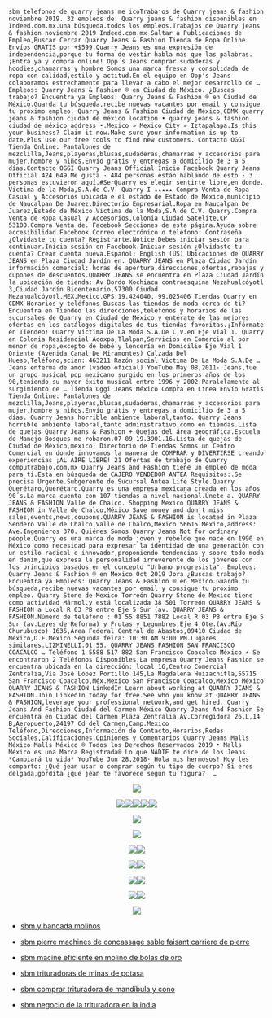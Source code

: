
```
sbm telefonos de quarry jeans me icoTrabajos de Quarry jeans & fashion noviembre 2019. 32 empleos de: Quarry jeans & fashion disponibles en Indeed.com.mx.una búsqueda.todos los empleos.Trabajos de Quarry jeans & fashion noviembre 2019 Indeed.com.mx Saltar a Publicaciones de Empleo,Buscar Cerrar Quarry Jeans & Fashion Tienda de Ropa Online Envíos GRATIS por +$599.Quarry Jeans es una expresión de independencia,porque tu forma de vestir habla más que las palabras.¡Entra ya y compra online! Opp´s Jeans comprar sudaderas y hoodies,chamarras y hombre Somos una marca fresca y consolidada de ropa con calidad,estilo y actitud.En el equipo en Opp's Jeans colaboramos estrechamente para llevar a cabo el mejor desarrollo de … Empleos: Quarry Jeans & Fashion ® en Ciudad de México. ¿Buscas trabajo? Encuentra ya Empleos: Quarry Jeans & Fashion ® en Ciudad de México.Guarda tu búsqueda,recibe nuevas vacantes por email y consigue tu próximo empleo. Quarry Jeans & Fashion Ciudad de México,CDMX quarry jeans & fashion ciudad de méxico location • quarry jeans & fashion ciudad de méxico address •.Mexico » Mexico City » Iztapalapa.Is this your business? Claim it now.Make sure your information is up to date.Plus use our free tools to find new customers. Contacto OGGI Tienda Online: Pantalones de mezclilla,Jeans,playeras,blusas,sudaderas,chamarras y accesorios para mujer,hombre y niños.Envío grátis y entregas a domicilio de 3 a 5 días.Contacto OGGI Quarry Jeans Official Inicio Facebook Quarry Jeans Official.424.649 Me gusta · 484 personas están hablando de esto · 3 personas estuvieron aquí.#SerQuarry es elegir sentirte libre,en donde. Victima de la Moda,S.A.de C.V. Quarry I ★★★★★ Compra Venta de Ropa Casual y Accesorios ubicada e el estado de Estado de México,municipio de Naucalpan De Juarez.Directorio Empresarial.Ropa en Naucalpan De Juarez,Estado de México.Victima de la Moda,S.A.de C.V. Quarry.Compra Venta de Ropa Casual y Accesorios,Colonia Ciudad Satelite,CP 53100.Compra Venta de. Facebook Secciones de esta página.Ayuda sobre accesibilidad.Facebook.Correo electrónico o teléfono: Contraseña ¿Olvidaste tu cuenta? Registrarte.Notice.Debes iniciar sesión para continuar.Inicia sesión en Facebook.Iniciar sesión ¿Olvidaste tu cuenta? Crear cuenta nueva.Español; English (US) Ubicaciones de QUARRY JEANS en Plaza Ciudad Jardín en. QUARRY JEANS en Plaza Ciudad Jardín información comercial: horas de apertura,direcciones,ofertas,rebajas y cupones de descuentos.QUARRY JEANS se encuentra en Plaza Ciudad Jardín la ubicación de tienda: Av Bordo Xochiaca contraesquina Nezahualcóyotl 3,Ciudad Jardín Bicentenario,57300 Ciudad Nezahualcóyotl,MEX,Mexico,GPS:19.424040, 99.025406 Tiendas Quarry en CDMX Horarios y teléfonos Buscas las tiendas de moda cerca de ti? Encuentra en Tiendeo las direcciones,teléfonos y horarios de las sucursales de Quarry en Ciudad de México y entérate de las mejores ofertas en los catálogos digitales de tus tiendas favoritas.¡Infórmate en Tiendeo! Quarry Victima De La Moda S.A.De C.V.en Eje Vial 1. Quarry en Colonia Residencial Acoxpa,Tlalpan,Servicios en Comercio al por menor de ropa,excepto de bebé y lencería en Domicilio Eje Vial 1 Oriente (Avenida Canal De Miramontes) Calzada Del Hueso,Teléfono,scian: 463211 Razón social Victima De La Moda S.A.De … Jeans enferma de amor (video oficial) YouTube May 08,2011· Jeans,fue un grupo musical pop mexicano surgido en los primeros años de los 90,teniendo su mayor éxito musical entre 1996 y 2002.Paralelamente al surgimiento de … Tienda Oggi Jeans México Compra en Línea Envío Gratis Tienda Online: Pantalones de mezclilla,Jeans,playeras,blusas,sudaderas,chamarras y accesorios para mujer,hombre y niños.Envío grátis y entregas a domicilio de 3 a 5 días. Quarry Jeans horrible ambiente laboral,tanto. Quarry Jeans horrible ambiente laboral,tanto administrativo,como en tiendas.Lista de quejas Quarry Jeans & Fashion + Quejas del área geográfica.Escuela de Manejo Bosques me robaron.07 09 19.3901.16.Lista de quejas de Ciudad de México,mexico; Directorio de Tiendas Somos un Centro Comercial en donde innovamos la manera de COMPRAR y DIVERTIRSE creando experiencias ¡AL AIRE LIBRE! 21 Ofertas de trabajo de Quarry computrabajo.com.mx Quarry Jeans and Fashion tiene un empleo de moda para ti.Esta en búsqueda de CAJERO VENDEDOR ANTEA Requisitos:.Se precisa Urgente.Subgerente de Sucursal Antea Life Style.Quarry Querétaro,Querétaro.Quarry es una empresa mexicana creada en los años 90´s.La marca cuenta con 107 tiendas a nivel nacional.Únete a. QUARRY JEANS & FASHION Valle de Chalco. Shopping Mexico QUARRY JEANS & FASHION in Valle de Chalco,México Save money and don't miss sales,events,news,coupons.QUARRY JEANS & FASHION is located in Plaza Sendero Valle de Chalco,Valle de Chalco,México 56615 Mexico,address: Ave.Ingenieros 370. Quiénes Somos Quarry Jeans Not for ordinary people.Quarry es una marca de moda joven y rebelde que nace en 1990 en México como necesidad para expresar la identidad de una generación con un estilo radical e innovador,proponiendo tendencias y sobre todo moda en denim,que expresa la personalidad irreverente de los jóvenes con los principios basados en el concepto "Urbano progresista". Empleos: Quarry Jeans & Fashion ® en Mexico Oct 2019 Jora ¿Buscas trabajo? Encuentra ya Empleos: Quarry Jeans & Fashion ® en Mexico.Guarda tu búsqueda,recibe nuevas vacantes por email y consigue tu próximo empleo. Quarry Stone de Mexico Torreón Quarry Stone de Mexico tiene como actividad Mármol.y está localizada 38 501 Torreón QUARRY JEANS & FASHION a Local R 03 PB entre Eje 5 Sur (av. QUARRY JEANS & FASHION.Número de teléfono : 01 55 8851 7882 Local R 03 PB entre Eje 5 Sur (av.Leyes de Reforma) y Frutas y Legumbres,Eje 4 Ote.(Av.Río Churubusco) 1635,Área Federal Central de Abastos,09410 Ciudad de México,D.F.Mexico Segunda feira: 10:30 AM 9:00 PM.Lugares similares.LIZMINELLI.01 55. QUARRY JEANS FASHION SAN FRANCISCO COACALCO … Teléfono 1 5588 517 882 San Francisco Coacalco México ⚡ Se encontraron 2 Teléfonos Disponibles.La empresa Quarry Jeans Fashion se encuentra ubicada en la dirección: local 16,Centro Comercial Zentralia,Vía José López Portillo 145,La Magdalena Huizachitla,55715 San Francisco Coacalco,Méx.Mexico San Francisco Coacalco,México México QUARRY JEANS & FASHION LinkedIn Learn about working at QUARRY JEANS & FASHION.Join LinkedIn today for free.See who you know at QUARRY JEANS & FASHION,leverage your professional network,and get hired. Quarry Jeans And Fashion Ciudad del Carmen México Quarry Jeans And Fashion Se encuentra en Ciudad del Carmen Plaza Zentralia,Av.Corregidora 26,L,14 B,Aeropuerto,24197 Cd del Carmen,Camp.Mexico Teléfono,Direcciones,Información de Contacto,Horarios,Redes Sociales,Calificaciones,Opiniones y Comentarios Quarry Jeans Malls México Malls México ® Todos los Derechos Reservados 2019 • Malls México es una Marca Registrada® Lo que NADIE te dice de los Jeans *Cambiará tu vida* YouTube Jun 28,2018· Hola mis hermosos! Hoy les comparto: ¿Qué jean usar o comprar según tu tipo de cuerpo? Si eres delgada,gordita ¿qué jean te favorece según tu figura?  … 
```

<div align="center">

<a href="https://es-crusher.shibang-china.com/github&k=sbm+telefonos+de+quarry+jeans+me+ico"><img src="https://static.shibang-china.com/es/crusher/logo.jpg"></a>

<a href="https://es-crusher.shibang-china.com/github&k=sbm+telefonos+de+quarry+jeans+me+ico"><img src="https://static.shibang-china.com/es/crusher/index.jpg"></a><a href="https://es-crusher.shibang-china.com/material.htmlgithub&k=sbm+telefonos+de+quarry+jeans+me+ico"><img src="https://static.shibang-china.com/es/crusher/material.jpg"></a><a href="https://es-crusher.shibang-china.com/application.htmlgithub&k=sbm+telefonos+de+quarry+jeans+me+ico"><img src="https://static.shibang-china.com/es/crusher/application.jpg"></a><a href="https://es-crusher.shibang-china.com/aboutus.htmlgithub&k=sbm+telefonos+de+quarry+jeans+me+ico"><img src="https://static.shibang-china.com/es/crusher/aboutus.jpg"></a><a href="https://es-crusher.shibang-china.com/contact.htmlgithub&k=sbm+telefonos+de+quarry+jeans+me+ico"><img src="https://static.shibang-china.com/es/crusher/contact.jpg"></a>

<a href="https://es-crusher.shibang-china.com/github&k=sbm+telefonos+de+quarry+jeans+me+ico"><img src="https://static.shibang-china.com/es/crusher/banner.jpg"></a>

<a href="https://swt.shibang-china.com/github&k=sbm+telefonos+de+quarry+jeans+me+ico"><img src="https://static.shibang-china.com/es/crusher/text.jpg"></a>

<a href="https://swt.shibang-china.com/github&k=sbm+telefonos+de+quarry+jeans+me+ico"><img src="https://static.shibang-china.com/es/crusher/chat.jpg"></a><a href="https://es-crusher.shibang-china.com/contact.htmlgithub&k=sbm+telefonos+de+quarry+jeans+me+ico"><img src="https://static.shibang-china.com/es/crusher/message.jpg"></a>

<a href="https://es-crusher.shibang-china.com/products/pe.htmlgithub&k=sbm+telefonos+de+quarry+jeans+me+ico"><img src="https://static.shibang-china.com/es/crusher/pe.jpg"></a><a href="https://es-crusher.shibang-china.com/products/pf.htmlgithub&k=sbm+telefonos+de+quarry+jeans+me+ico"><img src="https://static.shibang-china.com/es/crusher/pf.jpg"></a>

<a href="https://es-crusher.shibang-china.com/products/hpt.htmlgithub&k=sbm+telefonos+de+quarry+jeans+me+ico"><img src="https://static.shibang-china.com/es/crusher/hpt.jpg"></a><a href="https://es-crusher.shibang-china.com/products/vsi.htmlgithub&k=sbm+telefonos+de+quarry+jeans+me+ico"><img src="https://static.shibang-china.com/es/crusher/vsi.jpg"></a>

<a href="https://es-crusher.shibang-china.com/products/klv.htmlgithub&k=sbm+telefonos+de+quarry+jeans+me+ico"><img src="https://static.shibang-china.com/es/crusher/klv.jpg"></a><a href="https://es-crusher.shibang-china.com/products/portable.htmlgithub&k=sbm+telefonos+de+quarry+jeans+me+ico"><img src="https://static.shibang-china.com/es/crusher/portable.jpg"></a>

<a href="https://swt.shibang-china.com/github&k=sbm+telefonos+de+quarry+jeans+me+ico"><img src="https://static.shibang-china.com/es/crusher/case.jpg"></a>

</div>


* [sbm y bancada molinos](sbm%20y%20bancada%20molinos.md)

* [sbm pierre machines de concassage sable faisant carriere de pierre](sbm%20pierre%20machines%20de%20concassage%20sable%20faisant%20carriere%20de%20pierre.md)

* [sbm macine eficiente en molino de bolas de oro](sbm%20macine%20eficiente%20en%20molino%20de%20bolas%20de%20oro.md)

* [sbm trituradoras de minas de potasa](sbm%20trituradoras%20de%20minas%20de%20potasa.md)

* [sbm comprar trituradora de mandíbula y cono](sbm%20comprar%20trituradora%20de%20mand%C3%ADbula%20y%20cono.md)

* [sbm negocio de la trituradora en la india](sbm%20negocio%20de%20la%20trituradora%20en%20la%20india.md)